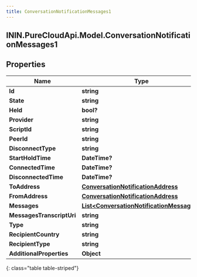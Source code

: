 ```yaml
---
title: ConversationNotificationMessages1
---
```

## ININ.PureCloudApi.Model.ConversationNotificationMessages1

## Properties

|Name | Type | Description | Notes|
|------------ | ------------- | ------------- | -------------|
| **Id** | **string** |  | [optional] |
| **State** | **string** |  | [optional] |
| **Held** | **bool?** |  | [optional] |
| **Provider** | **string** |  | [optional] |
| **ScriptId** | **string** |  | [optional] |
| **PeerId** | **string** |  | [optional] |
| **DisconnectType** | **string** |  | [optional] |
| **StartHoldTime** | **DateTime?** |  | [optional] |
| **ConnectedTime** | **DateTime?** |  | [optional] |
| **DisconnectedTime** | **DateTime?** |  | [optional] |
| **ToAddress** | [**ConversationNotificationAddress**](ConversationNotificationAddress.html) |  | [optional] |
| **FromAddress** | [**ConversationNotificationAddress**](ConversationNotificationAddress.html) |  | [optional] |
| **Messages** | [**List&lt;ConversationNotificationMessages&gt;**](ConversationNotificationMessages.html) |  | [optional] |
| **MessagesTranscriptUri** | **string** |  | [optional] |
| **Type** | **string** |  | [optional] |
| **RecipientCountry** | **string** |  | [optional] |
| **RecipientType** | **string** |  | [optional] |
| **AdditionalProperties** | **Object** |  | [optional] |
{: class="table table-striped"}


